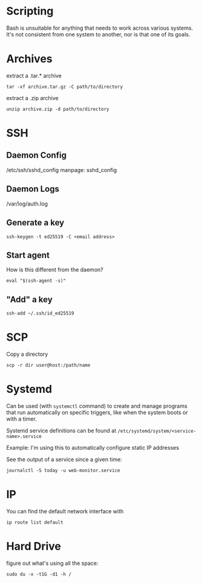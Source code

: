 # Scripting

Bash is unsuitable for anything that needs to work across various systems. It's not consistent from one system to another, nor is that one of its goals.

# Archives

extract a .tar.* archive

```
tar -xf archive.tar.gz -C path/to/directory
```

extract a .zip archive

```
unzip archive.zip -d path/to/directory
```

# SSH

## Daemon Config 

/etc/ssh/sshd_config
manpage: sshd_config

## Daemon Logs

/var/log/auth.log

## Generate a key

```shell
ssh-keygen -t ed25519 -C <email address>
```

## Start agent

How is this different from the daemon?

```shell
eval "$(ssh-agent -s)"
```

## "Add" a key

```shell
ssh-add ~/.ssh/id_ed25519
```

# SCP

Copy a directory

```shell
scp -r dir user@host:/path/name
```

# Systemd

Can be used (with `systemctl` command) to create and manage programs that run automatically on specific triggers, like when the system boots or with a timer.

Systemd service definitions can be found at `/etc/systemd/system/<service-name>.service`

Example: I'm using this to automatically configure static IP addresses

See the output of a service since a given time:
```shell
journalctl -S today -u web-monitor.service
```


# IP

You can find the default network interface with 

```shell
ip route list default
```


# Hard Drive
figure out what's using all the space:

```shell
sudo du -x -t1G -d1 -h /
```
